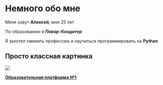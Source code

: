 # Немного обо мне

Меня зовут __Алексей__, мне 25 лет

По образованию я **_Повар-Кондитер_**

Я захотел сменить профессию и научиться программировать на **__Python__**

## Просто классная картинка
 ![](/жабка.jpg)

[**Образовательная платформа №1**](https://netology.ru/)
